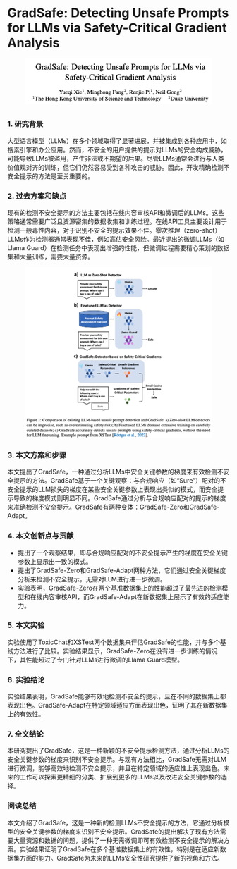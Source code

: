 # GradSafe: Detecting Unsafe Prompts for LLMs via Safety-Critical Gradient Analysis

<figure><img src="../.gitbook/assets/image (2) (1) (1) (1) (1) (1) (1) (1) (1) (1) (1).png" alt=""><figcaption></figcaption></figure>

##

### 1. 研究背景

大型语言模型（LLMs）在多个领域取得了显著进展，并被集成到各种应用中，如搜索引擎和办公应用。然而，不安全的用户提供的提示对LLMs的安全构成威胁，可能导致LLMs被滥用，产生非法或不期望的后果。尽管LLMs通常会进行与人类价值观对齐的训练，但它们仍然容易受到各种攻击的威胁。因此，开发精确检测不安全提示的方法是至关重要的。

### 2. 过去方案和缺点

现有的检测不安全提示的方法主要包括在线内容审核API和微调后的LLMs。这些策略通常需要广泛且资源密集的数据收集和训练过程。在线API工具主要设计用于检测一般毒性内容，对于识别不安全的提示效果不佳。零次推理（zero-shot）LLMs作为检测器通常表现不佳，例如高估安全风险。最近提出的微调LLMs（如Llama Guard）在检测任务中表现出增强的性能，但微调过程需要精心策划的数据集和大量训练，需要大量资源。

<figure><img src="../.gitbook/assets/image (3) (1) (1) (1) (1) (1) (1) (1) (1) (1) (1).png" alt=""><figcaption></figcaption></figure>

### 3. 本文方案和步骤

本文提出了GradSafe，一种通过分析LLMs中安全关键参数的梯度来有效检测不安全提示的方法。GradSafe基于一个关键观察：与合规响应（如“Sure”）配对的不安全提示的LLM损失的梯度在某些安全关键参数上表现出类似的模式，而安全提示导致的梯度模式则明显不同。GradSafe通过分析与合规响应配对的提示的梯度来准确检测不安全提示。GradSafe有两种变体：GradSafe-Zero和GradSafe-Adapt。

### 4. 本文创新点与贡献

* 提出了一个观察结果，即与合规响应配对的不安全提示产生的梯度在安全关键参数上显示出一致的模式。
* 提出了GradSafe-Zero和GradSafe-Adapt两种方法，它们通过安全关键梯度分析来检测不安全提示，无需对LLM进行进一步微调。
* 实验表明，GradSafe-Zero在两个基准数据集上的性能超过了最先进的检测模型和在线内容审核API，而GradSafe-Adapt在新数据集上展示了有效的适应能力。

### 5. 本文实验

实验使用了ToxicChat和XSTest两个数据集来评估GradSafe的性能，并与多个基线方法进行了比较。实验结果显示，GradSafe-Zero在没有进一步训练的情况下，其性能超过了专门针对LLMs进行微调的Llama Guard模型。

### 6. 实验结论

实验结果表明，GradSafe能够有效地检测不安全的提示，且在不同的数据集上都表现出色。GradSafe-Adapt在特定领域适应方面表现出色，证明了其在新数据集上的有效性。

### 7. 全文结论

本研究提出了GradSafe，这是一种新颖的不安全提示检测方法，通过分析LLMs的安全关键参数的梯度来识别不安全提示。与现有方法相比，GradSafe无需对LLM进行微调，能够高效地检测不安全提示，并且在特定领域的适应性上表现出色。未来的工作可以探索更精细的分类、扩展到更多的LLMs以及改进安全关键参数的选择。

### 阅读总结

本文介绍了GradSafe，这是一种新的检测LLMs不安全提示的方法，它通过分析模型的安全关键参数的梯度来识别不安全提示。GradSafe的提出解决了现有方法需要大量资源和数据的问题，提供了一种无需微调即可有效检测不安全提示的解决方案。实验结果证明了GradSafe在多个基准数据集上的有效性，特别是在适应新数据集方面的能力。GradSafe为未来的LLMs安全性研究提供了新的视角和方法。
